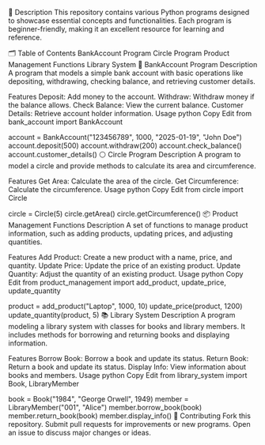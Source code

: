 
📜 Description
This repository contains various Python programs designed to showcase essential concepts and functionalities. Each program is beginner-friendly, making it an excellent resource for learning and reference.

🗂 Table of Contents
BankAccount Program
Circle Program
Product Management Functions
Library System
🏦 BankAccount Program
Description
A program that models a simple bank account with basic operations like depositing, withdrawing, checking balance, and retrieving customer details.

Features
Deposit: Add money to the account.
Withdraw: Withdraw money if the balance allows.
Check Balance: View the current balance.
Customer Details: Retrieve account holder information.
Usage
python
Copy
Edit
from bank_account import BankAccount

account = BankAccount("123456789", 1000, "2025-01-19", "John Doe")
account.deposit(500)
account.withdraw(200)
account.check_balance()
account.customer_details()
⚪ Circle Program
Description
A program to model a circle and provide methods to calculate its area and circumference.

Features
Get Area: Calculate the area of the circle.
Get Circumference: Calculate the circumference.
Usage
python
Copy
Edit
from circle import Circle

circle = Circle(5)
circle.getArea()
circle.getCircumference()
📦 Product Management Functions
Description
A set of functions to manage product information, such as adding products, updating prices, and adjusting quantities.

Features
Add Product: Create a new product with a name, price, and quantity.
Update Price: Update the price of an existing product.
Update Quantity: Adjust the quantity of an existing product.
Usage
python
Copy
Edit
from product_management import add_product, update_price, update_quantity

product = add_product("Laptop", 1000, 10)
update_price(product, 1200)
update_quantity(product, 5)
📚 Library System
Description
A program modeling a library system with classes for books and library members. It includes methods for borrowing and returning books and displaying information.

Features
Borrow Book: Borrow a book and update its status.
Return Book: Return a book and update its status.
Display Info: View information about books and members.
Usage
python
Copy
Edit
from library_system import Book, LibraryMember

book = Book("1984", "George Orwell", 1949)
member = LibraryMember("001", "Alice")
member.borrow_book(book)
member.return_book(book)
member.display_info()
🤝 Contributing
Fork this repository.
Submit pull requests for improvements or new programs.
Open an issue to discuss major changes or ideas.
